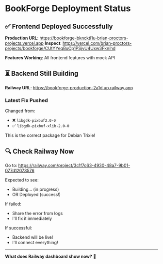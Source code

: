 # BookForge Deployment Status

## ✅ Frontend Deployed Successfully

**Production URL**: https://bookforge-bkncktl1u-brian-proctors-projects.vercel.app
**Inspect**: https://vercel.com/brian-proctors-projects/bookforge/CUtYYeqBuCp1PSjvU4Uxw3Fknihd

**Features Working**: All frontend features with mock API

## ⏳ Backend Still Building

**Railway URL**: https://bookforge-production-2a1d.up.railway.app

### Latest Fix Pushed

Changed from:
- ❌ `libgdk-pixbuf2.0-0`
- ✅ `libgdk-pixbuf-xlib-2.0-0`

This is the correct package for Debian Trixie!

## 🔍 Check Railway Now

Go to: https://railway.com/project/3c1f7c63-4930-48a7-9b01-077d12073576

Expected to see:
- Building... (in progress)
- OR Deployed (success!)

If failed:
- Share the error from logs
- I'll fix it immediately

If successful:
- Backend will be live!
- I'll connect everything!

---

**What does Railway dashboard show now?** 👀

